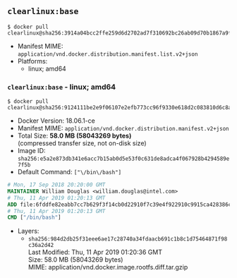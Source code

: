 ## `clearlinux:base`

```console
$ docker pull clearlinux@sha256:3914a04bcc2ffe259d6d2702ad7f310692bc26ab09d70b1867a9f0770527f1af
```

-	Manifest MIME: `application/vnd.docker.distribution.manifest.list.v2+json`
-	Platforms:
	-	linux; amd64

### `clearlinux:base` - linux; amd64

```console
$ docker pull clearlinux@sha256:9124111be2e9f06107e2efb773cc96f9330e618d2c083810d6c8a4244355a6b9
```

-	Docker Version: 18.06.1-ce
-	Manifest MIME: `application/vnd.docker.distribution.manifest.v2+json`
-	Total Size: **58.0 MB (58043269 bytes)**  
	(compressed transfer size, not on-disk size)
-	Image ID: `sha256:e5a2e873db341e6acc7b15ab0d5e53f0c631de8adca4f067928b4294589e7f5b`
-	Default Command: `["\/bin\/bash"]`

```dockerfile
# Mon, 17 Sep 2018 20:20:00 GMT
MAINTAINER William Douglas <william.douglas@intel.com>
# Thu, 11 Apr 2019 01:20:13 GMT
ADD file:6fddfe82eabb7cc7b629f3f14cb0d22910f7c39e4f922910c9915ca428386c03 in / 
# Thu, 11 Apr 2019 01:20:13 GMT
CMD ["/bin/bash"]
```

-	Layers:
	-	`sha256:984d2db25f31eee6ae17c28740a34fdaacb691c1b8c1d75464871f98c36a2d42`  
		Last Modified: Thu, 11 Apr 2019 01:20:36 GMT  
		Size: 58.0 MB (58043269 bytes)  
		MIME: application/vnd.docker.image.rootfs.diff.tar.gzip
